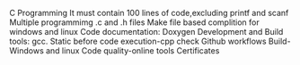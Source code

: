 C Programming
It must contain 100 lines of code,excluding printf and scanf
Multiple programmimg .c and .h files
Make file based complition for windows and linux
Code documentation: Doxygen
Development and Build tools: gcc.
Static before code execution-cpp check
Github workflows
Build-Windows and linux
Code quality-online tools
Certificates
